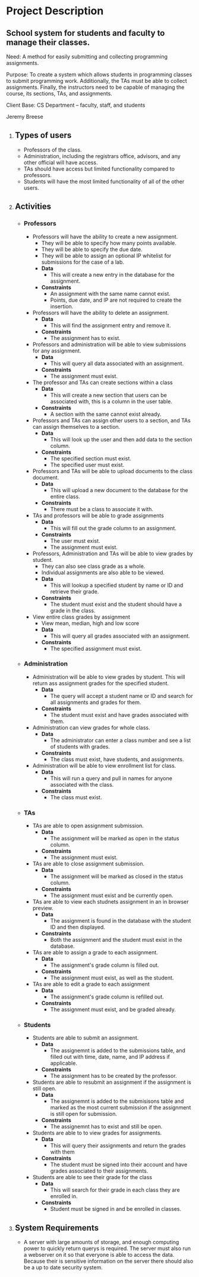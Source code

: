 # Project Description

## School system for students and faculty to manage their classes. 

Need: A method for easily submitting and collecting programming assignments.

Purpose: To create a system which allows students in programming classes to submit programming work. 
Additionally, the TAs must be able to collect assignments. Finally, the instructors need to be capable of 
managing the course, its sections, TAs, and assignments.

Client Base: CS Department – faculty, staff, and students

Jeremy Breese
1. ## Types of users
    - Professors of the class.
    - Administration, including the registrars office, advisors, and any other official will have access.
    - TAs should have access but limited functionality compared to professors.
    - Students will have the most limited functionality of all of the other users.
2. ## Activities 
    - ### Professors 
        - Professors will have the ability to create a new assignment.
            - They will be able to specify how many points available.
            - They will be able to specify the due date.
            - They will be able to assign an optional IP whitelist for submissions for the case of a lab. 
            - **Data**
                - This will create a new entry in the database for the assignment.
            - **Constraints**
                - An assignment with the same name cannot exist.
                - Points, due date, and IP are not required to create the insertion.
        - Professors will have the ability to delete an assignment.
            - **Data**
                - This will find the assignment entry and remove it.
            - **Constraints**
                - The assignment has to exist.
        - Professors and administration will be able to view submissions for any assignment.
            - **Data**
                - This will query all data associated with an assignment.
            - **Constraints**
                - The assignment must exist.
        - The professor and TAs can create sections within a class
            - **Data**
                - This will create a new section that users can be associated with, this is a column in the user table.
            - **Constraints**
                - A section with the same cannot exist already.
        - Professors and TAs can assign other users to a section, and TAs can assign themselves to a section.
            - **Data**
                - This will look up the user and then add data to the section column.
            - **Constraints**
                - The specified section must exist.
                - The specified user must exist.
        - Professors and TAs will be able to upload documents to the class document.
            - **Data**
                - This will upload a new document to the database for the entire class.
            - **Constraints**
                - There must be a class to associate it with. 
        - TAs and professors will be able to grade assignments
            - **Data**
                - This will fill out the grade column to an assignment.
            - **Constraints**
                - The user must exist.
                - The assignment must exist.
        - Professors, Administration and TAs will be able to view grades by student.
            - They can also see class grade as a whole.
            - Individual assignments are also able to be viewed.
            - **Data**
                - This will lookup a specified student by name or ID and retrieve their grade.
            - **Constraints**
                - The student must exist and the student should have a grade in the class. 
        - View entire class grades by assignment
            - View mean, median, high and low score
            - **Data**
                - This will query all grades associated with an assignment.
            - **Constraints**
                - The specified assignment must exist.
    - ### Administration
        - Administration will be able to view grades by student. This will return ass assignment grades for the specified student.
            - **Data**
                - The query will accept a student name or ID and search for all assignments and grades for them. 
            - **Constraints**
                - The student must exist and have grades associated with them. 
        - Administration can view grades for whole class.
            - **Data**
                - The administrator can enter a class number and see a list of students with grades.
            - **Constraints**
                - The class must exist, have students, and assignments.
        - Administration will be able to view enrollment list for class.
            - **Data**
                - This will run a query and pull in names for anyone associated with the class.
            - **Constraints**
                - The class must exist. 
    - ### TAs
        - TAs are able to open assignment submission.
            - **Data** 
                - The assignment will be marked as open in the status column.
            - **Constraints** 
                - The assignment must exist.
        - TAs are able to close assignment submission.
            - **Data** 
                - The assignment will be marked as closed in the status column.
            - **Constraints** 
                - The assignment must exist and be currently open.
        - TAs are able to view each studnets assignment in an in browser preview.
            - **Data** 
                - The assignment is found in the database with the student ID and then displayed.
            - **Constraints** 
                - Both the assignment and the student must exist in the database.
        - TAs are able to assign a grade to each assignment.
            - **Data** 
                - The assignment's grade column is filled out.
            - **Constraints** 
                - The assignment must exist, as well as the student.
        - TAs are able to edit a grade to each assignment
            - **Data** 
                - The assignment's grade column is refilled out.
            - **Constraints** 
                - The assignment must exist, and be graded already. 
    - ### Students
        - Students are able to submit an assignment.
            - **Data** 
                - The assignemnt is added to the submissions table, and filled out with time, date, name, and IP address if applicable.
            - **Constraints** 
                - The assignment has to be created by the professor.
        - Students are able to resubmit an assignment if the assignment is still open.
            - **Data** 
                - The assignemnt is added to the submisisons table and marked as the most current submission if the assignment is still open for submission.
            - **Constraints** 
                - The assignemnt has to exist and still be open. 
        - Students are able to to view grades for assignments.
            - **Data** 
                - This will query their assignments and return the grades with them
            - **Constraints** 
                - The student must be signed into their account and have grades associated to their assignments.
        - Students are able to see their grade for the class
            - **Data** 
                -   This will search for their grade in each class they are enrolled in.
            - **Constraints** 
                - Student must be signed in and be enrolled in classes.
4. ## System Requirements
    - A server with large amounts of storage, and enough computing power to quickly return querys is required. The server must also run a webserver on it so that everyone is able to access the data. Because their is sensitive information on the server there should also be a up to date security system. 


